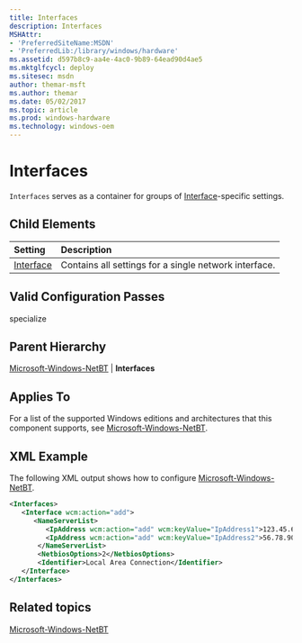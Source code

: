 ```yaml
---
title: Interfaces
description: Interfaces
MSHAttr:
- 'PreferredSiteName:MSDN'
- 'PreferredLib:/library/windows/hardware'
ms.assetid: d597b8c9-aa4e-4ac0-9b89-64ead90d4ae5
ms.mktglfcycl: deploy
ms.sitesec: msdn
author: themar-msft
ms.author: themar
ms.date: 05/02/2017
ms.topic: article
ms.prod: windows-hardware
ms.technology: windows-oem
---
```

# Interfaces

`Interfaces` serves as a container for groups of [Interface](microsoft-windows-netbt-interfaces-interface.md)-specific settings.

## Child Elements

| Setting                 | Description                                                                           |
|:------------------------|:--------------------------------------------------------------------------------------|
| [Interface](microsoft-windows-netbt-interfaces-interface.md) | Contains all settings for a single network interface. |

## Valid Configuration Passes

specialize

## Parent Hierarchy

[Microsoft-Windows-NetBT](microsoft-windows-netbt.md) | **Interfaces**

## Applies To

For a list of the supported Windows editions and architectures that this component supports, see [Microsoft-Windows-NetBT](microsoft-windows-netbt.md).

## XML Example

The following XML output shows how to configure [Microsoft-Windows-NetBT](microsoft-windows-netbt.md).

```XML
<Interfaces>
   <Interface wcm:action="add">
      <NameServerList>
         <IpAddress wcm:action="add" wcm:keyValue="IpAddress1">123.45.67.89</IpAddress>
         <IpAddress wcm:action="add" wcm:keyValue="IpAddress2">56.78.90.123</IpAddress>
       </NameServerList>
       <NetbiosOptions>2</NetbiosOptions>
       <Identifier>Local Area Connection</Identifier>
   </Interface>
</Interfaces>
```

## Related topics

[Microsoft-Windows-NetBT](microsoft-windows-netbt.md)
